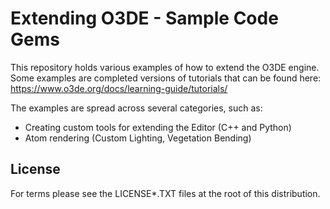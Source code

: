 # Extending O3DE - Sample Code Gems

This repository holds various examples of how to extend the O3DE engine. Some examples are completed versions of tutorials that can be found here: https://www.o3de.org/docs/learning-guide/tutorials/

The examples are spread across several categories, such as:
* Creating custom tools for extending the Editor (C++ and Python)
* Atom rendering (Custom Lighting, Vegetation Bending)

## License

For terms please see the LICENSE*.TXT files at the root of this distribution.